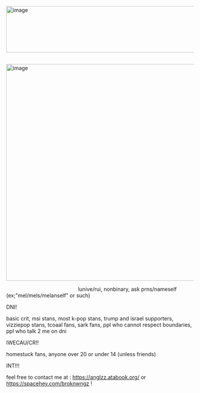 <img width="1000" height="125" alt="image" src="https://github.com/user-attachments/assets/2dbf9d1e-2653-4e1a-82b9-f2ea29c15332" />


‎ ‎ ‎ ‎ ‎ ‎ ‎ ‎ ‎ ‎ ‎ ‎ ‎ ‎ ‎ ‎ ‎ ‎ ‎ ‎ ‎ ‎ ‎ ‎ ‎ ‎ <img width="583" height="583" alt="image" src="https://github.com/user-attachments/assets/a50a0e47-21a8-4256-a984-c807a706a9ec" />


‎ ‎ ‎ ‎ ‎ ‎ ‎ ‎ ‎ ‎ ‎ ‎ ‎ ‎ ‎ ‎ ‎ ‎ ‎ ‎ ‎ ‎ ‎ ‎ ‎ ‎ ‎ ‎ ‎ ‎ ‎ ‎ ‎ ‎ ‎ ‎ ‎ ‎ ‎ ‎ ‎ ‎ ‎ ‎ ‎ ‎ ‎ ‎ ‎ lunive/rui, nonbinary, ask prns/nameself (ex;"mel/mels/melanself" or such)




DNI!

basic crit, msi stans, most k-pop stans, trump and israel supporters, vizziepop stans, tcoaal fans, sark fans, ppl who cannot respect boundaries, ppl who talk 2 me on dni

IWECAU/CR!!

homestuck fans, anyone over 20 or under 14 (unless friends)

INT!!!



feel free to contact me at : https://anglzz.atabook.org/ or https://spacehey.com/broknwngz !


